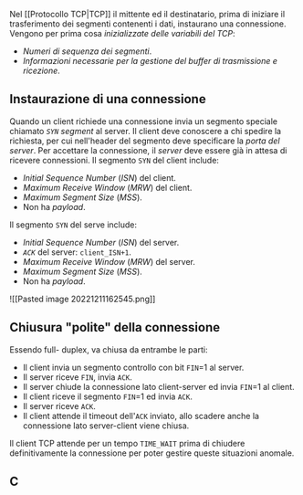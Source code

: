 Nel [[Protocollo TCP|TCP]] il mittente ed il destinatario, prima di iniziare il trasferimento dei segmenti contenenti i dati, instaurano una connessione.
Vengono per prima cosa *inizializzate delle variabili del TCP*:
- *Numeri di sequenza dei segmenti*.
- *Informazioni necessarie per la gestione del buffer di trasmissione e ricezione*.

## Instaurazione di una connessione
Quando un client richiede una connessione invia un segmento speciale chiamato *`SYN` segment* al server.
Il client deve conoscere a chi spedire la richiesta, per cui nell'header del segmento deve specificare la *porta del server*.
Per accettare la connessione, il *server* deve essere già in attesa di ricevere connessioni.
Il segmento `SYN` del client include:
- *Initial Sequence Number* (*ISN*) del client.
- *Maximum Receive Window* (*MRW*) del client.
- *Maximum Segment Size* (*MSS*).
- Non ha *payload*.

Il segmento `SYN` del serve include:
- *Initial Sequence Number* (*ISN*) del server.
- *`ACK`* del server: `client_ISN+1`.
- *Maximum Receive Window* (*MRW*) del server.
- *Maximum Segment Size* (*MSS*).
- Non ha *payload*.

![[Pasted image 20221211162545.png]]

## Chiusura "polite" della connessione
Essendo full- duplex, va chiusa da entrambe le parti:
- Il client invia un segmento controllo con bit `FIN`=1 al server.
- Il server riceve `FIN`, invia `ACK`.
- Il server chiude la connessione lato client-server ed invia `FIN`=1 al client.
- Il client riceve il segmento `FIN`=1 ed invia `ACK`.
- Il server riceve `ACK`.
- Il client attende il timeout dell'`ACK` inviato, allo scadere anche la connessione lato server-client viene chiusa.

Il client TCP attende per un tempo `TIME_WAIT` prima di chiudere definitivamente la connessione per poter gestire queste situazioni anomale.

## C